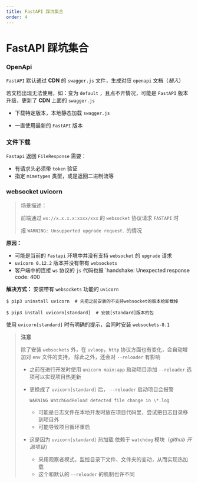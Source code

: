```yaml
---
title: FastAPI 踩坑集合
order: 4
---
```


# FastAPI 踩坑集合

### OpenApi

`FastAPI` 默认通过 **CDN** 的 `swagger.js` 文件，生成对应 `openapi` 文档（_植入_）

若文档出现无法使用，如：变为 `default` ，且点不开情况，可能是 `FastAPI` 版本升级，更新了 **CDN** 上面的 `swagger.js`

- 下载特定版本，本地静态加载 `swagger.js`

- 一直使用最新的 `FastAPI` 版本

### 文件下载

`Fastapi` 返回 `FileResponse` 需要：

- 有请求头必须带 `token` 验证
- 指定 `mimetypes` 类型，或是返回二进制流等

### websocket uvicorn

> 场景描述：
>
> 前端通过 `ws://x.x.x.x:xxxx/xxx` 的 `websocket` 协议请求 `FASTAPI` 时
>
> 报 `WARNING: Unsupported upgrade request.` 的情况

**原因：**

- 可能是当前的 `Fastapi` 环境中并没有支持 `websocket` 的 `upgrade` 请求
- `uvicorn 0.12.2` 版本并没有带有 `websockets`
- 客户端中的连接 `ws` 协议的 `js` 代码也报 `handshake: Unexpected response code: 400

**解决方式：**
安装带有 `websockets` 功能的 `uvicorn`

```shell
$ pip3 uninstall uvicorn  # 先把之前安装的不支持websocket的版本给卸载掉

$ pip3 install uvicorn[standard]  # 安装[standard]版本的包
```

使用 `uvicorn[standard]` 时有明确的提示，会同时安装 `websockets-8.1`

> **注意**
>
> 除了安装 `websockets` 外，在 `uvloop`，`http` 协议方面也有变化，会自动增加对 `env` 文件的支持， 除此之外，还会对 `--reloader` 有影响
>
> - 之前在进行开发时使用 `unicorn main:app` 启动项目添加 `--reloader` 选项可以实现项目热更新
>
> - 更换成了 `uvicorn[standard]` 后， `--reloader` 启动项目会报警
>
>   `WARNING WatchGodReload detected file change in \*.log`
>
>   - 可能是日志文件在本地开发时放在项目代码里，尝试把日志目录移到项目外
>   - 可能导致项目循环重启
>
> - 这是因为 `uvicorn[standard]` 热加载 依赖于 `watchdog` 模块（_github 开源项目_）
>
>   - 采用观察者模式，监控目录下文件、文件夹的变动，从而实现热加载
>   - 这个和默认的 `--reloader` 的机制也许不同
